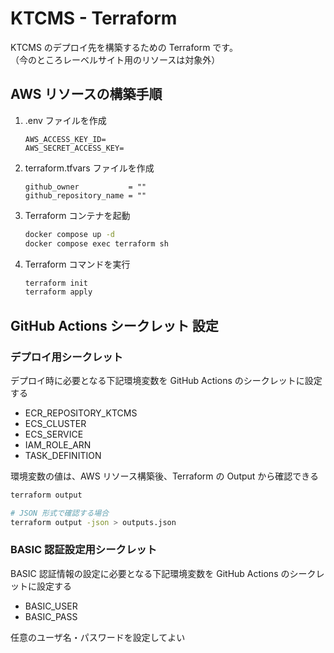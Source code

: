 # KTCMS - Terraform

KTCMS のデプロイ先を構築するための Terraform です。\
（今のところレーベルサイト用のリソースは対象外）

## AWS リソースの構築手順

1. .env ファイルを作成

   ```
   AWS_ACCESS_KEY_ID=
   AWS_SECRET_ACCESS_KEY=
   ```

1. terraform.tfvars ファイルを作成

   ```
   github_owner           = ""
   github_repository_name = ""
   ```

1. Terraform コンテナを起動

   ```bash
   docker compose up -d
   docker compose exec terraform sh
   ```

1. Terraform コマンドを実行

   ```bash
   terraform init
   terraform apply
   ```

## GitHub Actions シークレット 設定

### デプロイ用シークレット

デプロイ時に必要となる下記環境変数を GitHub Actions のシークレットに設定する

- ECR_REPOSITORY_KTCMS
- ECS_CLUSTER
- ECS_SERVICE
- IAM_ROLE_ARN
- TASK_DEFINITION

環境変数の値は、AWS リソース構築後、Terraform の Output から確認できる

```bash
terraform output

# JSON 形式で確認する場合
terraform output -json > outputs.json
```

### BASIC 認証設定用シークレット

BASIC 認証情報の設定に必要となる下記環境変数を GitHub Actions のシークレットに設定する

- BASIC_USER
- BASIC_PASS

任意のユーザ名・パスワードを設定してよい

